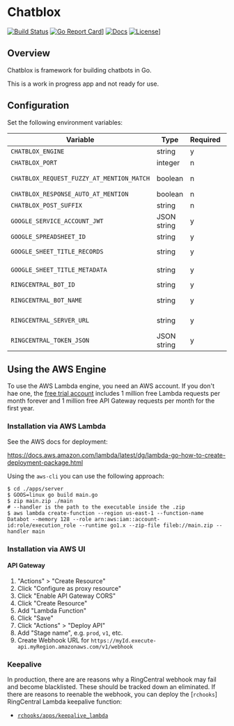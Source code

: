 # Chatblox

[![Build Status][build-status-svg]][build-status-url]
[![Go Report Card][goreport-svg]][goreport-url]]
[![Docs][docs-godoc-svg]][docs-godoc-url]
[![License][license-svg]][license-url]]

 [build-status-svg]: https://github.com/grokify/chatblox/workflows/test/badge.svg
 [build-status-url]: https://github.com/grokify/chatblox/actions
 [goreport-svg]: https://goreportcard.com/badge/github.com/grokify/chatblox
 [goreport-url]: https://goreportcard.com/report/github.com/grokify/chatblox
 [docs-godoc-svg]: https://img.shields.io/badge/docs-godoc-blue.svg
 [docs-godoc-url]: https://godoc.org/github.com/grokify/chatblox
 [license-svg]: https://img.shields.io/badge/license-MIT-blue.svg
 [license-url]: https://github.com/grokify/chatblox/blob/master/LICENSE

## Overview

Chatblox is framework for building chatbots in Go.

This is a work in progress app and not ready for use.

## Configuration

Set the following environment variables:

| Variable | Type | Required | Notes |
|----------|------|----------|-------|
| `CHATBLOX_ENGINE`             | string | y | `aws` or `nethttp` |
| `CHATBLOX_PORT`               | integer | n | local port number for `net/http` |
| `CHATBLOX_REQUEST_FUZZY_AT_MENTION_MATCH` | boolean | n | Match non-completed at mentions. |
| `CHATBLOX_RESPONSE_AUTO_AT_MENTION`   | boolean | n | |
| `CHATBLOX_POST_SUFFIX`        | string | n | |
| `GOOGLE_SERVICE_ACCOUNT_JWT`  | JSON string | y |  |
| `GOOGLE_SPREADSHEET_ID`       | string | y | ID as in URL |
| `GOOGLE_SHEET_TITLE_RECORDS`  | string | y | sheet title for data records, e.g. `Records` |
| `GOOGLE_SHEET_TITLE_METADATA` | string | y | sheet title for metadata, e.g. `Metadata` |
| `RINGCENTRAL_BOT_ID`          | string | y | bot `personId` in Glip |
| `RINGCENTRAL_BOT_NAME`        | string | y | bot name in Glip for fuzzy at matching |
| `RINGCENTRAL_SERVER_URL`      | string | y | Base API URL, e.g. https://platform.ringcentral.com |
| `RINGCENTRAL_TOKEN_JSON`      | JSON string | y | JSON token as returned by `/oauth/token` endpoint |

## Using the AWS Engine

To use the AWS Lambda engine, you need an AWS account. If you don't hae one, the [free trial account](https://aws.amazon.com/s/dm/optimization/server-side-test/free-tier/free_np/) includes 1 million free Lambda requests per month forever and 1 million free API Gateway requests per month for the first year.

### Installation via AWS Lambda

See the AWS docs for deployment:

https://docs.aws.amazon.com/lambda/latest/dg/lambda-go-how-to-create-deployment-package.html

Using the `aws-cli` you can use the following approach:

```
$ cd ./apps/server
$ GOOS=linux go build main.go
$ zip main.zip ./main
# --handler is the path to the executable inside the .zip
$ aws lambda create-function --region us-east-1 --function-name Databot --memory 128 --role arn:aws:iam::account-id:role/execution_role --runtime go1.x --zip-file fileb://main.zip --handler main
```

### Installation via AWS UI

#### API Gateway

1. "Actions" > "Create Resource"
  1. Click "Configure as proxy resource"
  1. Click "Enable API Gateway CORS"
  1. Click "Create Resource"
1. Add "Lambda Function"
  1. Click "Save"
1. Click "Actions" > "Deploy API"
  1. Add "Stage name", e.g. `prod`, `v1`, etc.
1. Create Webhook URL for `https://myId.execute-api.myRegion.amazonaws.com/v1/webhook`


### Keepalive

In production, there are are reasons why a RingCentral webhook may fail and become blacklisted. These should be tracked down an eliminated. If there are reasons to reenable the webhook, you can deploy the [`rchooks`] RingCentral Lambda keepalive function:

* [`rchooks/apps/keepalive_lambda`](https://github.com/grokify/rchooks/tree/master/apps/keepalive_lambda)

